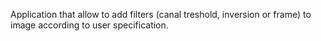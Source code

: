 Application that allow to add filters (canal treshold, inversion or frame) to image according to user specification.
